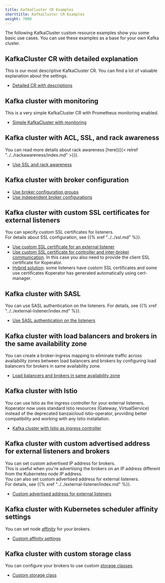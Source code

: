 ```yaml
---
title: KafkaCluster CR Examples
shorttitle: KafkaCluster CR Examples
weight: 7000
---
```


The following KafkaCluster custom resource examples show you some basic use cases.
You can use these examples as a base for your own Kafka cluster.

## KafkaCluster CR with detailed explanation

This is our most descriptive KafkaCluster CR. You can find a lot of valuable explanation about the settings.

- [Detailed CR with descriptions](https://github.com/adobe/koperator/blob/master/config/samples/banzaicloud_v1beta1_kafkacluster.yaml)

## Kafka cluster with monitoring

This is a very simple KafkaCluster CR with Prometheus monitoring enabled.

- [Simple KafkaCluster with monitoring](https://github.com/adobe/koperator/blob/master/config/samples/simplekafkacluster.yaml)

## Kafka cluster with ACL, SSL, and rack awareness

You can read more details about rack awareness [here]({{< relref "../../rackawareness/index.md" >}}).

- [Use SSL and rack awareness](https://github.com/adobe/koperator/blob/master/config/samples/kafkacluster_with_ssl_groups.yaml)

## Kafka cluster with broker configuration

- [Use broker configuration groups](https://github.com/adobe/koperator/blob/master/config/samples/kafkacluster_without_ssl_groups.yaml)
- [Use independent broker configurations](https://github.com/adobe/koperator/blob/master/config/samples/kafkacluster_without_ssl.yaml)

## Kafka cluster with custom SSL certificates for external listeners

You can specify custom SSL certificates for listeners.  
For details about SSL configuration, see {{% xref "../../ssl.md" %}}.

- [Use custom SSL certificate for an external listener](https://github.com/adobe/koperator/blob/master/config/samples/kafkacluster_with_external_ssl_customcert.yaml)
- [Use custom SSL certificate for controller and inter-broker communication](https://github.com/adobe/koperator/blob/master/config/samples/kafkacluster_with_ssl_groups_customcert.yaml). In this case you also need to provide the client SSL certificate for Koperator.  
- [Hybrid solution](https://github.com/adobe/koperator/blob/master/config/samples/kafkacluster_with_ssl_hybrid_customcert.yaml): some listeners have custom SSL certificates and some use certificates Koperator has generated automatically using cert-manager.

## Kafka cluster with SASL

You can use SASL authentication on the listeners.
For details, see {{% xref "../../external-listener/index.md" %}}.

- [Use SASL authentication on the listeners](https://github.com/adobe/koperator/blob/master/config/samples/simplekafkacluster_with_sasl.yaml)

## Kafka cluster with load balancers and brokers in the same availability zone

You can create a broker-ingress mapping to eliminate traffic across availability zones between load balancers and brokers by configuring load balancers for brokers in same availability zone.

- [Load balancers and brokers in same availability zone](https://github.com/adobe/koperator/blob/master/config/samples/simplekafkacluster-with-brokerbindings.yaml)

## Kafka cluster with Istio

You can use Istio as the ingress controller for your external listeners. Koperator now uses standard Istio resources (Gateway, VirtualService) instead of the deprecated banzaicloud istio-operator, providing better compatibility and working with any Istio installation.

- [Kafka cluster with Istio as ingress controller](https://github.com/adobe/koperator/blob/master/config/samples/kafkacluster-with-istio.yaml)

## Kafka cluster with custom advertised address for external listeners and brokers

You can set custom advertised IP address for brokers.  
This is useful when you're advertising the brokers on an IP address different from the Kubernetes node IP address.  
You can also set custom advertised address for external listeners.  
For details, see {{% xref "../../external-listener/index.md" %}}.

- [Custom advertised address for external listeners](https://github.com/adobe/koperator/blob/master/config/samples/simplekafkacluster-with-nodeport-external.yaml)

## Kafka cluster with Kubernetes scheduler affinity settings

You can set node [affinity](https://kubernetes.io/docs/concepts/scheduling-eviction/assign-pod-node/) for your brokers.

- [Custom affinity settings](https://github.com/adobe/koperator/blob/master/config/samples/simplekafkacluster_affinity.yaml)

## Kafka cluster with custom storage class

You can configure your brokers to use custom [storage classes](https://kubernetes.io/docs/concepts/storage/storage-classes/).

- [Custom storage class](https://github.com/adobe/koperator/blob/master/config/samples/simplekafkacluster_ebs_csi.yaml)
